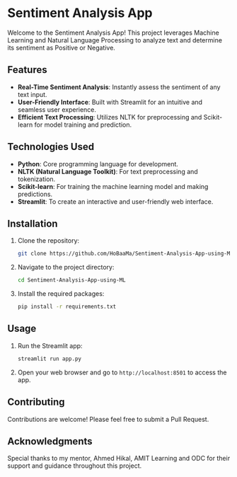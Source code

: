 # Sentiment Analysis App

Welcome to the Sentiment Analysis App! This project leverages Machine Learning and Natural Language Processing to analyze text and determine its sentiment as Positive or Negative.

## Features

- **Real-Time Sentiment Analysis**: Instantly assess the sentiment of any text input.
- **User-Friendly Interface**: Built with Streamlit for an intuitive and seamless user experience.
- **Efficient Text Processing**: Utilizes NLTK for preprocessing and Scikit-learn for model training and prediction.

## Technologies Used

- **Python**: Core programming language for development.
- **NLTK (Natural Language Toolkit)**: For text preprocessing and tokenization.
- **Scikit-learn**: For training the machine learning model and making predictions.
- **Streamlit**: To create an interactive and user-friendly web interface.

## Installation

1. Clone the repository:
   ```bash
   git clone https://github.com/HoBaaMa/Sentiment-Analysis-App-using-ML.git
   ```
2. Navigate to the project directory:
   ```bash
   cd Sentiment-Analysis-App-using-ML
   ```
3. Install the required packages:
   ```bash
   pip install -r requirements.txt
   ```

## Usage

1. Run the Streamlit app:
   ```bash
   streamlit run app.py
   ```
2. Open your web browser and go to `http://localhost:8501` to access the app.

## Contributing

Contributions are welcome! Please feel free to submit a Pull Request.

## Acknowledgments

Special thanks to my mentor, Ahmed Hikal, AMIT Learning and ODC for their support and guidance throughout this project.